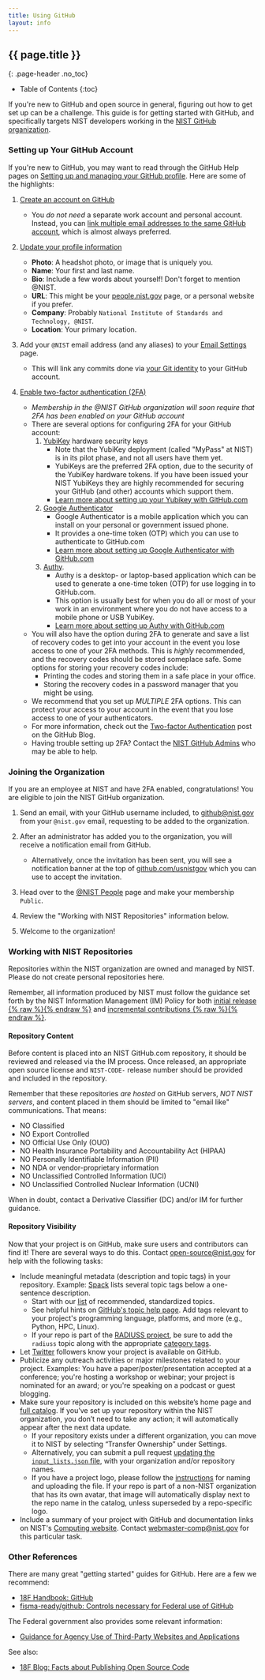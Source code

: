 ```yaml
---
title: Using GitHub
layout: info
---
```


## {{ page.title }}
{: .page-header .no_toc}

* Table of Contents
{:toc}

If you're new to GitHub and open source in general, figuring out how to get set up can be a challenge. This guide is for getting started with GitHub, and specifically targets NIST developers working in the [NIST GitHub organization](https://github.com/usnistgov).

### Setting up Your GitHub Account

If you're new to GitHub, you may want to read through the GitHub Help pages on [Setting up and managing your GitHub profile](https://help.github.com/categories/setting-up-and-managing-your-github-profile/). Here are some of the highlights:

1. [Create an account on GitHub](https://github.com/join)

    - You *do not need* a separate work account and personal account. Instead, you can [link multiple email addresses to the same GitHub account](https://help.github.com/articles/adding-an-email-address-to-your-github-account/), which is almost always preferred.

2. [Update your profile information](https://github.com/settings/profile)

    - **Photo**: A headshot photo, or image that is uniquely you.
    - **Name**: Your first and last name.
    - **Bio**: Include a few words about yourself! Don't forget to mention @NIST.
    - **URL**: This might be your [people.nist.gov](https://people.nist.gov) page, or a personal website if you prefer.
    - **Company**: Probably `National Institute of Standards and Technology, @NIST`.
    - **Location**: Your primary location.

3. Add your `@NIST` email address (and any aliases) to your [Email Settings](https://github.com/settings/emails) page.

    - This will link any commits done via [your Git identity](https://git-scm.com/book/en/v2/Getting-Started-First-Time-Git-Setup#Your-Identity) to your GitHub account.

4. [Enable two-factor authentication (2FA)](https://github.com/settings/security)

    - *Membership in the @NIST GitHub organization will soon require that 2FA has been enabled on your GitHub account*
    - There are several options for configuring 2FA for your GitHub account:
        1. [YubiKey](https://yubico.com) hardware security keys
            - Note that the YubiKey deployment (called "MyPass" at NIST) is in its pilot phase, and not all users have them yet.
            - YubiKeys are the preferred 2FA option, due to the security of the YubiKey hardware tokens. If you have been issued your NIST YubiKeys they are highly recommended for securing your GitHub (and other) accounts which support them.
            - [Learn more about setting up your Yubikey with GitHub.com](https://help.github.com/articles/configuring-two-factor-authentication/#configuring-two-factor-authentication-using-fido-u2f)
        2. [Google Authenticator](https://support.google.com/accounts/answer/1066447)
            - Google Authenticator is a mobile application which you can install on your personal or government issued phone.
            - It provides a one-time token (OTP) which you can use to authenticate to GitHub.com
            - [Learn more about setting up Google Authenticator with GitHub.com](https://help.github.com/articles/configuring-two-factor-authentication/#configuring-two-factor-authentication-using-a-totp-mobile-app)
        3. [Authy](https://authy.com/guides/github/).
            - Authy is a desktop- or laptop-based application which can be used to generate a one-time token (OTP) for use logging in to GitHub.com.
            - This option is usually best for when you do all or most of your work in an environment where you do not have access to a mobile phone or USB YubiKey.
            - [Learn more about setting up Authy with GitHub.com](https://authy.com/guides/github/)
    - You will also have the option during 2FA to generate and save a list of recovery codes to get into your account in the event you lose access to one of your 2FA methods. This is *highly* recommended, and the recovery codes should be stored someplace safe. Some options for storing your recovery codes include:
        - Printing the codes and storing them in a safe place in your office.
        - Storing the recovery codes in a password manager that you might be using.
    - We recommend that you set up *MULTIPLE* 2FA options. This can protect your access to your account in the event that you lose access to one of your authenticators.
    - For more information, check out the [Two-factor Authentication](https://github.com/blog/1614-two-factor-authentication) post on the GitHub Blog.
    - Having trouble setting up 2FA? Contact the [NIST GitHub Admins](mailto:github@nist.gov) who may be able to help.

### Joining the Organization

If you are an employee at NIST and have 2FA enabled, congratulations! You are eligible to join the NIST GitHub organization.

1. Send an email, with your GitHub username included, to [github@nist.gov](mailto:github@nist.gov) from your `@nist.gov` email, requesting to be added to the organization.

2. After an administrator has added you to the organization, you will receive a notification email from GitHub.

    - Alternatively, once the invitation has been sent, you will see a notification banner at the top of [github.com/usnistgov](https://github.com/usnistgov) which you can use to accept the invitation.

3. Head over to the [@NIST People](https://github.com/orgs/usnistgov/people) page and make your membership `Public`.

4. Review the "Working with NIST Repositories" information below.

5. Welcome to the organization!

### Working with NIST Repositories

Repositories within the NIST organization are owned and managed by NIST. Please do not create personal repositories here.

Remember, all information produced by NIST must follow the guidance set forth by the NIST Information Management (IM) Policy for both [initial release {% raw %}<i class="fa fa-lock"></i>{% endraw %}](https://dev.nist.gov/opensource/releasing/) and [incremental contributions {% raw %}<i class="fa fa-lock"></i>{% endraw %}](https://dev.nist.gov/opensource/contributing/).

#### Repository Content

Before content is placed into an NIST GitHub.com repository, it should be reviewed and released via the IM process. Once released, an appropriate open source license and `NIST-CODE-` release number should be provided and included in the repository.

Remember that these repositories *are hosted* on GitHub servers, *NOT NIST servers*, and content placed in them should be limited to "email like" communications. That means:

* NO Classified
* NO Export Controlled
* NO Official Use Only (OUO)
* NO Health Insurance Portability and Accountability Act (HIPAA)
* NO Personally Identifiable Information (PII)
* NO NDA or vendor-proprietary information
* NO Unclassified Controlled Information (UCI)
* NO Unclassified Controlled Nuclear Information (UCNI)

When in doubt, contact a Derivative Classifier (DC) and/or IM for further guidance.

#### Repository Visibility

Now that your project is on GitHub, make sure users and contributors can find it! There are several ways to do this. Contact [open-source@nist.gov](mailto:open-source@nist.gov) for help with the following tasks:

* Include meaningful metadata (description and topic tags) in your repository. Example: [Spack](https://github.com/spack/spack) lists several topic tags below a one-sentence description.
    * Start with our [list](https://github.com/usnistgov/usnistgov.github.io/blob/master/category/README.md) of recommended, standardized topics.
    * See helpful hints on [GitHub's topic help page](https://help.github.com/articles/about-topics/). Add tags relevant to your project's programming language, platforms, and more (e.g., Python, HPC, Linux).
    * If your repo is part of the [RADIUSS project](https://software.nist.gov/radiuss/), be sure to add the `radiuss` topic along with the appropriate [category tags](https://github.com/NIST/usnistgov.github.io/blob/master/radiuss/README.md).
* Let [Twitter](https://twitter.com/NIST_OpenSource) followers know your project is available on GitHub.
* Publicize any outreach activities or major milestones related to your project. Examples: You have a paper/poster/presentation accepted at a conference; you're hosting a workshop or webinar; your project is nominated for an award; or you're speaking on a podcast or guest blogging.
* Make sure your repository is included on this website’s home page and [full catalog](https://software.nist.gov/). If you’ve set up your repository within the NIST organization, you don’t need to take any action; it will automatically appear after the next data update.
    * If your repository exists under a different organization, you can move it to NIST by selecting “Transfer Ownership” under Settings.
    * Alternatively, you can submit a pull request [updating the `input_lists.json` file](https://github.com/usnistgov/usnistgov.github.io/blob/master/_explore/input_lists.json), with your organization and/or repository names.
    * If you have a project logo, please follow the [instructions](https://github.com/usnistgov/usnistgov.github.io/tree/master/assets/images/logos) for naming and uploading the file. If your repo is part of a non-NIST organization that has its own avatar, that image will automatically display next to the repo name in the catalog, unless superseded by a repo-specific logo.
* Include a summary of your project with GitHub and documentation links on NIST's [Computing website](https://computing.nist.gov/). Contact [webmaster-comp@nist.gov](mailto:webmaster-comp@nist.gov) for this particular task.

### Other References

There are many great "getting started" guides for GitHub. Here are a few we recommend:

- [18F Handbook: GitHub](https://handbook.18f.gov/github/)
- [fisma-ready/github: Controls necessary for Federal use of GitHub](https://github.com/fisma-ready/github)

The Federal government also provides some relevant information:

- [Guidance for Agency Use of Third-Party Websites and Applications](https://obamawhitehouse.archives.gov/sites/default/files/omb/assets/memoranda_2010/m10-23.pdf)

See also:

- [18F Blog: Facts about Publishing Open Source Code](https://18f.gsa.gov/2016/08/08/facts-about-publishing-open-source-code-in-government/)
